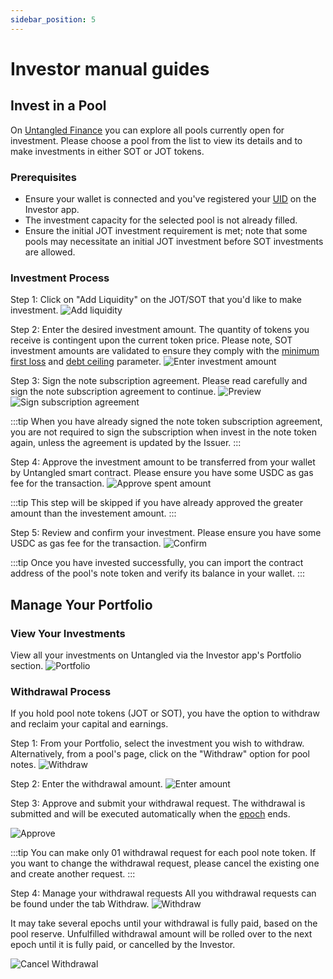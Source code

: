 ```yaml
---
sidebar_position: 5
---
```


# Investor manual guides
## Invest in a Pool

On [Untangled Finance](https://untangled.finance) you can explore all pools currently open for investment.
Please choose a pool from the list to view its details and to make investments in either SOT or JOT tokens.

### Prerequisites

- Ensure your wallet is connected and you've registered your [UID](./unique-identity) on the Investor app.
- The investment capacity for the selected pool is not already filled.
- Ensure the initial JOT investment requirement is met; note that some pools may necessitate an initial JOT investment before SOT investments are allowed.

### Investment Process

Step 1: Click on "Add Liquidity" on the JOT/SOT that you'd like to make investment.
![Add liquidity](./img/invest/add-liquid.png)

Step 2: Enter the desired investment amount. 
The quantity of tokens you receive is contingent upon the current token price. 
Please note, SOT investment amounts are validated to ensure they comply with the [minimum first loss](./securitization-on-blockchain#minimum-first-loss) and [debt ceiling](./securitization-on-blockchain#debt-ceiling) parameter.
![Enter investment amount](./img/invest/enter-investment-amount.png)

Step 3: Sign the note subscription agreement.
Please read carefully and sign the note subscription agreement to continue.
![Preview](./img/invest/preview-1.png)
![Sign subscription agreement](./img/invest/sign-subscription-agreement.png)

:::tip
When you have already signed the note token subscription agreement, you are not required to sign the subscription when invest in the note token again, unless the agreement is updated by the Issuer.
:::

Step 4: Approve the investment amount to be transferred from your wallet by Untangled smart contract.
Please ensure you have some USDC as gas fee for the transaction.
![Approve spent amount](./img/invest/preview-2.png)

:::tip
This step will be skipped if you have already approved the greater amount than the investement amount.
:::

Step 5: Review and confirm your investment.
Please ensure you have some USDC as gas fee for the transaction.
![Confirm](./img/invest/confirm-investment.png)

:::tip
Once you have invested successfully, you can import the contract address of the pool's note token and verify its balance in your wallet.
:::

## Manage Your Portfolio

### View Your Investments
View all your investments on Untangled via the Investor app's Portfolio section.
![Portfolio](./img/invest/portfolio.png)

### Withdrawal Process
If you hold pool note tokens (JOT or SOT), you have the option to withdraw and reclaim your capital and earnings.


Step 1: From your Portfolio, select the investment you wish to withdraw. Alternatively, from a pool's page, click on the "Withdraw" option for pool notes.
![Withdraw](./img/invest/withdrawal-trigger-1.png)

Step 2: Enter the withdrawal amount.
![Enter amount](./img/invest/enter-withdrawal-amount.png)

Step 3: Approve and submit your withdrawal request.
The withdrawal is submitted and will be executed automatically when the [epoch]() ends.

![Approve](./img/invest/approve-withdrawal.png)

:::tip
You can make only 01 withdrawal request for each pool note token.
If you want to change the withdrawal request, please cancel the existing one and create another request.
:::

Step 4: Manage your withdrawal requests
All you withdrawal requests can be found under the tab Withdraw.
![Withdraw](./img/invest/withdraw-list.png)

It may take several epochs until your withdrawal is fully paid, based on the pool reserve.
Unfulfilled withdrawal amount will be rolled over to the next epoch until it is fully paid, or cancelled by the Investor.

![Cancel Withdrawal](./img/invest/cancel-withdrawal.png)
